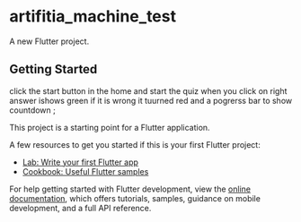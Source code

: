 # artifitia_machine_test

A new Flutter project.

## Getting Started

click the start button in the home and start the quiz when you click on right answer ishows green if it is wrong it tuurned red and a pogrerss bar to show countdown ;

This project is a starting point for a Flutter application.

A few resources to get you started if this is your first Flutter project:

- [Lab: Write your first Flutter app](https://docs.flutter.dev/get-started/codelab)
- [Cookbook: Useful Flutter samples](https://docs.flutter.dev/cookbook)

For help getting started with Flutter development, view the
[online documentation](https://docs.flutter.dev/), which offers tutorials,
samples, guidance on mobile development, and a full API reference.
